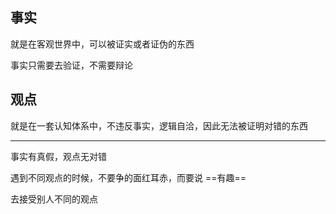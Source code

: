 ## 事实
就是在客观世界中，可以被证实或者证伪的东西

事实只需要去验证，不需要辩论


## 观点
就是在一套认知体系中，不违反事实，逻辑自洽，因此无法被证明对错的东西

---

事实有真假，观点无对错

遇到不同观点的时候，不要争的面红耳赤，而要说 ==有趣==

去接受别人不同的观点

